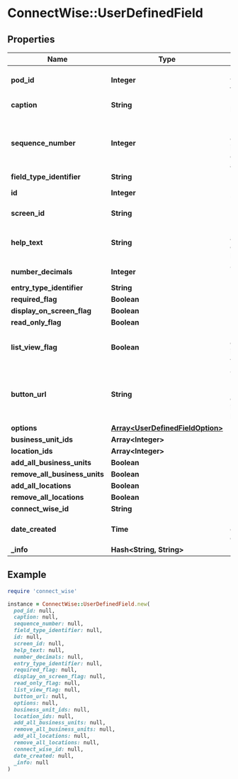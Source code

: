 # ConnectWise::UserDefinedField

## Properties

| Name | Type | Description | Notes |
| ---- | ---- | ----------- | ----- |
| **pod_id** | **Integer** | Id of the Pod where the custom field will be placed |  |
| **caption** | **String** | Field caption Max length: 25; |  |
| **sequence_number** | **Integer** | Must be between 1 and 500.  This defines the order in which the custom fields will appear |  |
| **field_type_identifier** | **String** |  |  |
| **id** | **Integer** | ID of the custom user defined field | [optional] |
| **screen_id** | **String** | Field ScreenID Max length: 25; | [optional] |
| **help_text** | **String** | Help text to accompany the custom field Max length: 1000; | [optional] |
| **number_decimals** | **Integer** | Only valid for Number or percent | [optional] |
| **entry_type_identifier** | **String** |  | [optional] |
| **required_flag** | **Boolean** |  | [optional] |
| **display_on_screen_flag** | **Boolean** |  | [optional] |
| **read_only_flag** | **Boolean** |  | [optional] |
| **list_view_flag** | **Boolean** | Denotes that this custom field is included on a list view | [optional] |
| **button_url** | **String** | Only available with Button Field Type. Required when entryTypeIdentifier is button Max length: 1000; | [optional] |
| **options** | [**Array&lt;UserDefinedFieldOption&gt;**](UserDefinedFieldOption.md) |  | [optional] |
| **business_unit_ids** | **Array&lt;Integer&gt;** |  | [optional] |
| **location_ids** | **Array&lt;Integer&gt;** |  | [optional] |
| **add_all_business_units** | **Boolean** |  | [optional] |
| **remove_all_business_units** | **Boolean** |  | [optional] |
| **add_all_locations** | **Boolean** |  | [optional] |
| **remove_all_locations** | **Boolean** |  | [optional] |
| **connect_wise_id** | **String** |  | [optional] |
| **date_created** | **Time** | Date in UTC the custom field was created | [optional] |
| **_info** | **Hash&lt;String, String&gt;** |  | [optional] |

## Example

```ruby
require 'connect_wise'

instance = ConnectWise::UserDefinedField.new(
  pod_id: null,
  caption: null,
  sequence_number: null,
  field_type_identifier: null,
  id: null,
  screen_id: null,
  help_text: null,
  number_decimals: null,
  entry_type_identifier: null,
  required_flag: null,
  display_on_screen_flag: null,
  read_only_flag: null,
  list_view_flag: null,
  button_url: null,
  options: null,
  business_unit_ids: null,
  location_ids: null,
  add_all_business_units: null,
  remove_all_business_units: null,
  add_all_locations: null,
  remove_all_locations: null,
  connect_wise_id: null,
  date_created: null,
  _info: null
)
```

